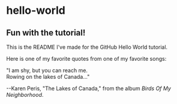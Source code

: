 # hello-world
## Fun with the tutorial!

This is the README I've made for the GitHub Hello World tutorial.

Here is one of my favorite quotes from one of my favorite songs:

"I am shy, but you can reach me.  
Rowing on the lakes of Canada..."

--Karen Peris, "The Lakes of Canada," from the album _Birds Of My Neighborhood_.
